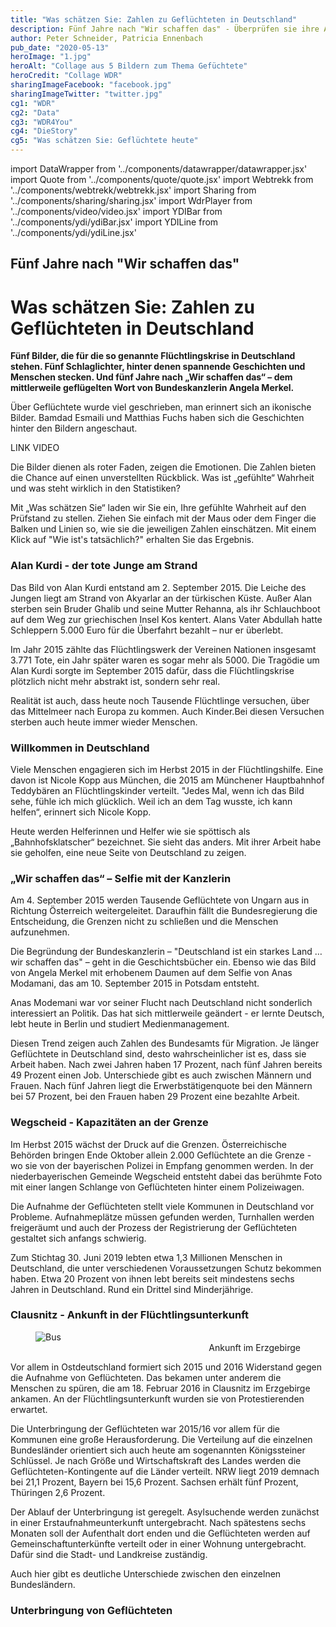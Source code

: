 ```yaml
---
title: "Was schätzen Sie: Zahlen zu Geflüchteten in Deutschland"
description: Fünf Jahre nach "Wir schaffen das" - Überprüfen sie ihre Annahmen über Geflüchtete in Deutschland
author: Peter Schneider, Patricia Ennenbach
pub_date: "2020-05-13"
heroImage: "1.jpg"
heroAlt: "Collage aus 5 Bildern zum Thema Gefüchtete"
heroCredit: "Collage WDR"
sharingImageFacebook: "facebook.jpg"
sharingImageTwitter: "twitter.jpg"
cg1: "WDR"
cg2: "Data"
cg3: "WDR4You"
cg4: "DieStory"
cg5: "Was schätzen Sie: Geflüchtete heute"
---
```


import DataWrapper from '../components/datawrapper/datawrapper.jsx'
import Quote from '../components/quote/quote.jsx'
import Webtrekk from '../components/webtrekk/webtrekk.jsx'
import Sharing from '../components/sharing/sharing.jsx'
import WdrPlayer from '../components/video/video.jsx'
import YDIBar from '../components/ydi/ydiBar.jsx'
import YDILine from '../components/ydi/ydiLine.jsx'

## Fünf Jahre nach "Wir schaffen das"

# Was schätzen Sie: Zahlen zu Geflüchteten in Deutschland

**Fünf Bilder, die für die so genannte Flüchtlingskrise in Deutschland stehen. Fünf Schlaglichter, hinter denen spannende Geschichten und Menschen stecken. Und fünf Jahre nach „Wir schaffen das“ – dem mittlerweile geflügelten Wort von Bundeskanzlerin Angela Merkel.**

Über Geflüchtete wurde viel geschrieben, man erinnert sich an ikonische Bilder. Bamdad Esmaili und Matthias Fuchs haben sich die Geschichten hinter den Bildern angeschaut. 

LINK VIDEO

Die Bilder dienen als roter Faden, zeigen die Emotionen. Die Zahlen bieten die Chance auf einen unverstellten Rückblick. Was ist „gefühlte“ Wahrheit und was steht wirklich in den Statistiken? 

Mit „Was schätzen Sie“ laden wir Sie ein, Ihre gefühlte Wahrheit auf den Prüfstand zu stellen. Ziehen Sie einfach mit der Maus oder dem Finger die Balken und Linien so, wie sie die jeweiligen Zahlen einschätzen. Mit einem Klick auf "Wie ist's tatsächlich?" erhalten Sie das Ergebnis.

### Alan Kurdi - der tote Junge am Strand


<WdrPlayer videoId="2159001" videoPoster="2.jpg" />

Das Bild von Alan Kurdi entstand am 2. September 2015. Die Leiche des Jungen liegt am Strand von Akyarlar an der türkischen Küste. Außer Alan sterben sein Bruder Ghalib und seine Mutter Rehanna, als ihr Schlauchboot auf dem Weg zur griechischen Insel Kos kentert. Alans Vater Abdullah hatte Schleppern 5.000 Euro für die Überfahrt bezahlt – nur er überlebt.

Im Jahr 2015 zählte das Flüchtlingswerk der Vereinen Nationen insgesamt 3.771 Tote, ein Jahr später waren es sogar mehr als 5000. Die Tragödie um Alan Kurdi sorgte im September 2015 dafür, dass die Flüchtlingskrise plötzlich nicht mehr abstrakt ist, sondern sehr real. 

<YDIBar name="kinder"/>

Realität ist auch, dass heute noch Tausende Flüchtlinge versuchen, über das Mittelmeer nach Europa zu kommen. Auch Kinder.Bei diesen Versuchen sterben auch heute immer wieder Menschen. 

<figure role="group">
    <DataWrapper
        alt="Während 2015 mit knapp über 1 Million Geflüchteten und über 3.700 Toten die meisten Flüchtenden über das Mittelmeer kamen, starben 2016 mehr Menschen bei der Flucht: Über 5.000 Tote bei rund 370.000 Geflüchteten. Seitdem geht die Zahl der Geflüchteten und der Toten Jahr für Jahr zurück. 2019 gab es bei rund 120.000 Flüchtenden rund 1.300 Tote im Mittelmeer."
        title="Fluchtroute Mittelmeer: Ankünfte und Tote"
        src="//datawrapper.dwcdn.net/25FkR/1/"
    />
</figure>

### Willkommen in Deutschland

Viele Menschen engagieren sich im Herbst 2015 in der Flüchtlingshilfe. Eine davon ist Nicole Kopp aus München, die 2015 am Münchener Hauptbahnhof Teddybären an Flüchtlingskinder verteilt. "Jedes Mal, wenn ich das Bild sehe, fühle ich mich glücklich. Weil ich an dem Tag wusste, ich kann helfen“, erinnert sich Nicole Kopp.

<WdrPlayer videoId="2159001" videoPoster="3.jpg" />

Heute werden Helferinnen und Helfer wie sie spöttisch als „Bahnhofsklatscher“ bezeichnet. Sie sieht das anders. Mit ihrer Arbeit habe sie geholfen, eine neue Seite von Deutschland zu zeigen.

<YDIBar name="hilfe"/>

### „Wir schaffen das“ – Selfie mit der Kanzlerin

<WdrPlayer videoSrc="https://media.w3.org/2010/05/sintel/trailer_hd.mp4" videoPoster="4.jpg" />

Am 4. September 2015 werden Tausende Geflüchtete von Ungarn aus in Richtung Österreich weitergeleitet. Daraufhin fällt die Bundesregierung die Entscheidung, die Grenzen nicht zu schließen und die Menschen aufzunehmen.

Die Begründung der Bundeskanzlerin – "Deutschland ist ein starkes Land … wir schaffen das" – geht in die Geschichtsbücher ein. Ebenso wie das Bild von Angela Merkel mit erhobenem Daumen auf dem Selfie von Anas Modamani, das am 10. September 2015 in Potsdam entsteht.

Anas Modemani war vor seiner Flucht nach Deutschland nicht sonderlich interessiert an Politik. Das hat sich mittlerweile geändert - er lernte Deutsch, lebt heute in Berlin und studiert Medienmanagement.

<YDIBar name="arbeit"/>

Diesen Trend zeigen auch Zahlen des Bundesamts für Migration. Je länger Geflüchtete in Deutschland sind, desto wahrscheinlicher ist es, dass sie Arbeit haben. Nach zwei Jahren haben 17 Prozent, nach fünf Jahren bereits 49 Prozent einen Job. Unterschiede gibt es auch zwischen Männern und Frauen. Nach fünf Jahren liegt die Erwerbstätigenquote bei den Männern bei 57 Prozent, bei den Frauen haben 29 Prozent eine bezahlte Arbeit.

### Wegscheid - Kapazitäten an der Grenze

<WdrPlayer videoSrc="https://media.w3.org/2010/05/sintel/trailer_hd.mp4" videoPoster="5.jpg" />

Im Herbst 2015 wächst der Druck auf die Grenzen. Österreichische Behörden bringen Ende Oktober allein 2.000 Geflüchtete an die Grenze - wo sie von der bayerischen Polizei in Empfang genommen werden. In der niederbayerischen Gemeinde Wegscheid entsteht dabei das berühmte Foto mit einer langen Schlange von Geflüchteten hinter einem Polizeiwagen.

Die Aufnahme der Geflüchteten stellt viele Kommunen in Deutschland vor Probleme. Aufnahmeplätze müssen gefunden werden, Turnhallen werden freigeräumt und auch der Prozess der Registrierung der Geflüchteten gestaltet sich anfangs schwierig.

<YDILine name="antraege" />

Zum Stichtag 30. Juni 2019 lebten etwa 1,3 Millionen Menschen in Deutschland, die unter verschiedenen Voraussetzungen Schutz bekommen haben. Etwa 20 Prozent von ihnen lebt bereits seit mindestens sechs Jahren in Deutschland. Rund ein Drittel sind Minderjährige.

<YDILine name="schutzbeduerfnis" />

### Clausnitz - Ankunft in der Flüchtlingsunterkunft

<figure role="group">
<img src="6.jpg" alt="Bus" />
<figcaption style="text-align: end;">Ankunft im Erzgebirge</figcaption>
</figure>

Vor allem in Ostdeutschland formiert sich 2015 und 2016 Widerstand gegen die Aufnahme von Geflüchteten. Das bekamen unter anderem die Menschen zu spüren, die am 18. Februar 2016 in Clausnitz im Erzgebirge ankamen. An der Flüchtlingsunterkunft wurden sie von Protestierenden erwartet. 

Die Unterbringung der Geflüchteten war 2015/16 vor allem für die Kommunen eine große Herausforderung. Die Verteilung auf die einzelnen Bundesländer orientiert sich auch heute am sogenannten Königssteiner Schlüssel. Je nach Größe und Wirtschaftskraft des Landes werden die Geflüchteten-Kontingente auf die Länder verteilt. NRW liegt 2019 demnach bei 21,1 Prozent, Bayern bei 15,6 Prozent. Sachsen erhält fünf Prozent, Thüringen 2,6 Prozent.

Der Ablauf der Unterbringung ist geregelt. Asylsuchende werden zunächst in einer Erstaufnahmeunterkunft untergebracht. Nach spätestens sechs Monaten soll der Aufenthalt dort enden und die Geflüchteten werden auf Gemeinschaftunterkünfte verteilt oder in einer Wohnung untergebracht. Dafür sind die Stadt- und Landkreise zuständig.

<YDIBar name="unterkuenfte" />

Auch hier gibt es deutliche Unterschiede zwischen den einzelnen Bundesländern.

### Unterbringung von Geflüchteten

<figure role="group">
    <DataWrapper
        alt="Unterbringung von Geflüchteten"
        title="Unterbringung von Geflüchteten"
        src="https://data.wdr.de/ddj/data-tabs/view?title=Aufnahmeeinrichtung&url=https%3A%2F%2Fdatawrapper.dwcdn.net%2FuMQnY%2F7%2F&frameTitle=Aufnahmeeinrichtung&ariaLabel=Balken&title=Gemeinschaftsunterkunft&url=https%3A%2F%2Fdatawrapper.dwcdn.net%2Fu9Yu9%2F5%2F&frameTitle=Gemeinschaftsunterkunft&ariaLabel=Balken&title=dezentrale+Unterkunft&url=https%3A%2F%2Fdatawrapper.dwcdn.net%2FPmKA4%2F6%2F&frameTitle=Dezentrale+Unterbringung&ariaLabel=Balken"
    />

</figure>

<Sharing twitter facebook mail telegram/>
